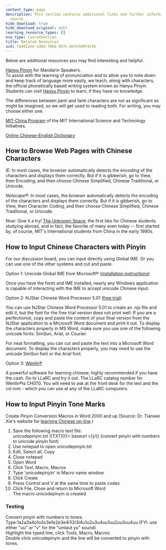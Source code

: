 ```yaml
---
content_type: page
description: This section contains additional links and further information for the
  course.
hide_download: true
hide_download_original: null
learning_resource_types: []
ocw_type: CourseSection
title: Related Resources
uid: fa4d12ee-a38a-7666-957c-847e3d9f4145
---
```


Below are additional resources you may find interesting and helpful.

[Hanyu Pinyin](http://web.mit.edu/jinzhang/www/pinyin/) for Mandarin Speakers.  
To assist with the learning of pronunciation and to allow you to note down and keep track of language more easily, we teach, along with characters, the official phonetically based writing system known as Hanyu Pinyin. Students can visit [Hanyu Pinyin](http://web.mit.edu/~jinzhang/www/pinyin) to learn, if they have no knowledge.

The differences between jianti and fanti characters are not as significant as might be imagined, so we will get used to reading both. For writing, you may choose either one.

[MIT-China Program](https://misti.mit.edu/mit-china) of the MIT International Science and Technology Initiatives.

[Online Chinese-English Dictionary](http://www.zhongwen.com/)

How to Browse Web Pages with Chinese Characters
-----------------------------------------------

_IE_: In most cases, the browser automatically detects the encoding of the characters and displays them correctly. But if it is gibberish, go to View, then Encoding, and then choose Chinese Simplified, Chinese Traditional, or Unicode.

_Netscape®_: In most cases, the browser automatically detects the encoding of the characters and displays them correctly. But if it is gibberish, go to View, then Character Coding, and then choose Chinese Simplified, Chinese Traditional, or Unicode.

_Now_: Give it a try! [The Unknown Space](http://www.mitbbs.com/), the first bbs for Chinese students studying abroad, and in fact, the favorite of many even today -- first started by, of course, MIT's International students from China in the early 1990s.

How to Input Chinese Characters with Pinyin
-------------------------------------------

For our discussion board, you can input directly using Global IME. Or you can use one of the other systems and cut and paste.

Option 1: Unicode Global IME from Microsoft® ([installation instructions](https://msdn.microsoft.com/en-us/library/windows/desktop/ee418266(v=vs.85).aspx))

Once you have the fonts and IME installed, nearly any Windows application is capable of interacting with the IME to accept unicode Chinese input.

Option 2: NJStar Chinese Word Processor 5.01 ([free trial](http://www.njstar.com/))

You can use NJStar Chinese Word Processor 5.01 to create an .njs file and edit it, but the font for the free trial version does not print well. If you are a perfectionist, copy and paste the content of your final version from the NJStar application to a Microsoft Word document and print it out. To display the characters properly in MS Word, make sure you use one of the following unicode fonts: SimSun, Arial, or Courier.

For neat formatting, you can cut and paste the text into a Microsoft Word document. To display the characters properly, you may need to use the unicode SimSun font or the Arial font.

Option 3: [Wénlín®](http://www.wenlin.com/)

A powerful software for learning chinese; highly recommended if you have the cash. Go to LLaRC and try it out. The LLaRC catalog number for Wénlín®is CH070. You will need to ask at the front desk for the text and the cd-rom - which you can use at any of the LLaRC computers.

How to Input Pinyin Tone Marks
------------------------------

Create Pinyin Conversion Macros in Word 2000 and up (Source: Dr. Tianwei Xie's website for [learning Chinese on-line](http://www.csulb.edu/~txie/PINYIN/pinyin.htm).)

1.  Save the following macro text file:  
    unicodepinyin.txt ([TXT]({{< baseurl >}}/)) (convert pinyin with numbers to unicode pinyin font)
2.  Use notepad to open unicodepinyin.txt
3.  Edit, Select all, Copy
4.  Close notepad
5.  Open Word
6.  Click Tool, Macro, Macros
7.  Type 'unicodepinyin' in Macro name window
8.  Click Create
9.  Press Control and V at the same time to paste codes
10.  Click File, Close and return to Microsoft Word  
    The macro unicodepinyin is created.

### Testing

Convert pinyin with numbers to tones:  
Type:1a2a3a4o1o2o3e1e2e3e4i1i2i3i4u1u2u3u4uu1uu2uu3uu4uu (FYI: use either "uu" or "v" for the "umlaut yu" sound)  
Highlight the typed line, click Tools, Macro, Macros  
Double click unicodepinyin and the line will be converted to pinyin with tones.